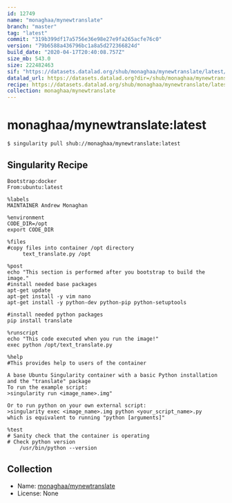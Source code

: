 ```yaml
---
id: 12749
name: "monaghaa/mynewtranslate"
branch: "master"
tag: "latest"
commit: "319b399df17a5756e36e98e27e9fa265acfe76c0"
version: "79b6588a436796bc1a8a5d272366824d"
build_date: "2020-04-17T20:40:08.757Z"
size_mb: 543.0
size: 222482463
sif: "https://datasets.datalad.org/shub/monaghaa/mynewtranslate/latest/2020-04-17-319b399d-79b6588a/79b6588a436796bc1a8a5d272366824d.sif"
datalad_url: https://datasets.datalad.org?dir=/shub/monaghaa/mynewtranslate/latest/2020-04-17-319b399d-79b6588a/
recipe: https://datasets.datalad.org/shub/monaghaa/mynewtranslate/latest/2020-04-17-319b399d-79b6588a/Singularity
collection: monaghaa/mynewtranslate
---
```


# monaghaa/mynewtranslate:latest

```bash
$ singularity pull shub://monaghaa/mynewtranslate:latest
```

## Singularity Recipe

```singularity
Bootstrap:docker  
From:ubuntu:latest

%labels
MAINTAINER Andrew Monaghan

%environment
CODE_DIR=/opt
export CODE_DIR  

%files
#copy files into container /opt directory
     text_translate.py /opt

%post  
echo "This section is performed after you bootstrap to build the image."  
#install needed base packages
apt-get update
apt-get install -y vim nano 
apt-get install -y python-dev python-pip python-setuptools

#install needed python packages
pip install translate

%runscript
echo "This code executed when you run the image!" 
exec python /opt/text_translate.py 

%help
#This provides help to users of the container

A base Ubuntu Singularity container with a basic Python installation and the "translate" package
To run the example script:
>singularity run <image_name>.img"

Or to run python on your own external script:
>singularity exec <image_name>.img python <your_script_name>.py
which is equivalent to running "python [arguments]"

%test
# Sanity check that the container is operating
# Check python version
    /usr/bin/python --version
```

## Collection

 - Name: [monaghaa/mynewtranslate](https://github.com/monaghaa/mynewtranslate)
 - License: None

